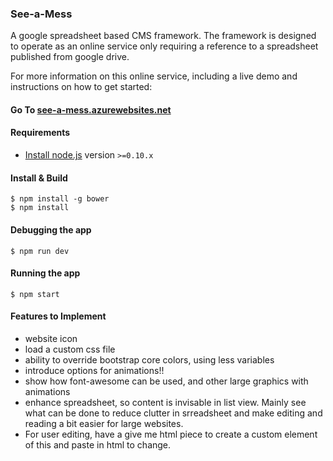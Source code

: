 ### See-a-Mess

A google spreadsheet based CMS framework. The framework is designed to operate as an online service only requiring a reference to a spreadsheet published from google drive.

For more information on this online service, including a live demo and instructions on how to get started:
#### Go To [see-a-mess.azurewebsites.net](http://see-a-mess.azurewebsites.net/)

#### Requirements

- [Install node.js](http://nodejs.org/) version `>=0.10.x`
    
#### Install & Build

    $ npm install -g bower
    $ npm install

#### Debugging the app

    $ npm run dev
    
#### Running the app

    $ npm start
 
#### Features to Implement

 - website icon
 - load a custom css file
 - ability to override bootstrap core colors, using less variables
 - introduce options for animations!!
 - show how font-awesome can be used, and other large graphics with animations
 - enhance spreadsheet, so content is invisable in list view. Mainly see what can be done to reduce clutter in srreadsheet and make editing and reading a bit easier for large websites.
 - For user editing, have a give me html piece to create a custom element of this and paste in html to change.
